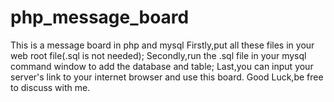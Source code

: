 # php_message_board
This is a message board in php and mysql
Firstly,put all these files in your web root file(.sql is not needed);
Secondly,run the .sql file in your mysql command window to add the database and table;
Last,you can input your server's link to your internet browser and use this board.
Good Luck,be free to discuss with me.
